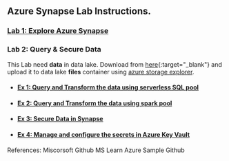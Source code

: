 ## Azure Synapse Lab Instructions.

### [Lab 1: Explore Azure Synapse](/lab/Explore%20Azure%20Synapse.pdf)

### Lab 2: Query & Secure Data
  This Lab need **data** in data lake. Download from [here](https://github.com/pankajcloudthat/azdata/blob/main/data/sales.rar){:target="_blank"} and upload it to data lake **files** container using [azure storage explorer](https://azure.microsoft.com/en-in/products/storage/storage-explorer).
  
- #### [Ex 1: Query and Transform the data using serverless SQL pool](lab/Query%20and%20Transform%20the%20data%20using%20serverless%20SQL%20pool.pdf)
- #### [Ex 2: Query and Transform the data using spark pool](lab/Query%20and%20Transform%20the%20data%20using%20spark%20pool.pdf)
- #### [Ex 3: Secure Data in Synapse](lab/Secure%20Data%20in%20Synapse.pdf)
- #### [Ex 4: Manage and configure the secrets in Azure Key Vault](lab/Manage%20and%20configure%20the%20secrets%20in%20Azure%20Key%20Vault.pdf)

References:
  Miscorsoft Github
  MS Learn
  Azure Sample Github
